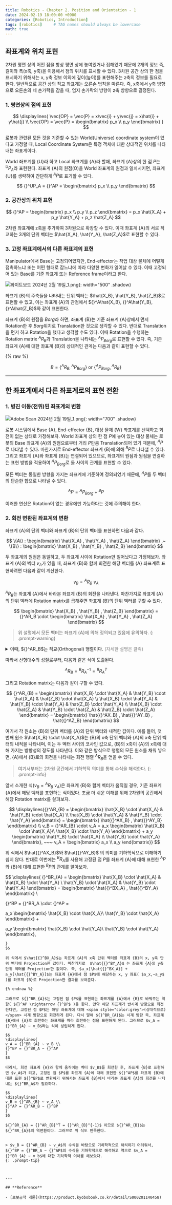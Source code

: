 ```yaml
---
title: Robotics - Chapter 2. Position and Orientation - 1
date: 2024-02-19 18:00:00 +0900
categories: [Robotics, Introduction]
tags: [robotics]     # TAG names should always be lowercase
math: true
---
```


## **좌표계와 위치 표현**

2차원 평면 상의 어떤 점을 항상 평면 상에 놓여있거나 접해있기 때문에 2개의 정보 즉, 길이와 폭(x축, y축)을 이용해서 점의 위치를 표시할 수 있다. 3차원 공간 상의 한 점을 표시하기 위해서는 x, y축 정보 이외에 깊이(높이)를 표현해주는 z축의 정보를 필요로 한다. 일반적으로 공간 상의 직교 좌표계는 오른손 법칙을 따른다. 즉, x축에서 y축 방향으로 오른손의 네 손가락을 감을 때, 엄지 손가락의 방향이 z축 방향으로 결정된다.

### **1. 평면상의 점의 표현**

$$
\displaylines{
\vec{OP} = \vec{P} = x\vec{i} + y\vec{j} = x\hat{i} + y\hat{j} \\
\vec{OP} = \vec{P} = \begin{bmatrix}
   p_x \\
   p_y
\end{bmatrix}
}
$$

로봇과 관련된 모든 것을 기준할 수 있는 World(Universe) coordinate system이 있다고 가정할 때, Local Coordinate System은 특정 객체에 대한 상대적인 위치를 나타내는 좌표계이다.

World 좌표계를 {U}라 하고 Local 좌표계를 {A}라 할때, 좌표계 {A}상의 한 점 $P$는 ${}^UP_A$라 표현한다. 좌표계 {A}의 원점(O)을 World 좌표계의 원점과 일치시키면, 좌표계 {U}를 생략하여 간단하게 ${}^AP$로 표기할 수 있다.

$$
{}^UP_A = {}^AP = \begin{bmatrix}
   p_x \\
   p_y
\end{bmatrix}
$$

### **2. 공간상의 위치 표현**

$$
{}^AP = \begin{bmatrix}
   p_x \\
   p_y \\
   p_z
\end{bmatrix} = 
p_x \hat{X_A} + p_y \hat{Y_A} + p_z \hat{Z_A}
$$

2차원 좌표계에 z축을 추가하여 3차원으로 확장할 수 있다. 이때 좌표계 {A}의 서로 직교하는 3개의 단위 벡터는 $\hat{X_A}, \hat{Y_A}, \hat{Z_A}$로 표현할 수 있다.

### **3. 고정 좌표계에서의 다른 좌표계의 표현**

Manipulator에서 Base는 고정되어있지만, End-effector는 작업 대상 물체에 어떻게 접촉하느냐 또는 어떤 형태로 잡느냐에 따라 다양한 변화가 일어날 수 있다. 이때 고정되어 있는 Base를 기준 좌표계 또는 Reference frame이라고 한다. 

![화이트보드 2024년 2월 19일_1.png](/assets/img/robotics2-0.png){: width="500" .shadow}

좌표계 {B}의 주축들을 나타내는 단위 벡터는 $\hat{X_B}, \hat{Y_B}, \hat{Z_B}$로 표현할 수 있고, 이는 좌표계 {A}의 관점에서 ${}^A\hat{X_B}, {}^A\hat{Y_B}, {}^A\hat{Z_B}$와 같이 표현한다.

좌표계 {B}의 원점을 $Borg$라 하면, 좌표계 {B}는 기준 좌표계 {A}상에서 먼저 Rotation한 후 $Borg$위치로 Translation한 것으로 생각할 수 있다. 반대로 Translation을 먼저 하고 Rotation을 했다고 생각할 수도 있다. 이때 Rotation을 수행하는 Rotation matrix ${}^AR_B$과 Translation을 나타내는 ${}^AP_{Borg}$로 표현할 수 있다. 즉, 기준 좌표계 {A}에 대한 좌표계 {B}의 상대적인 관계는 다음과 같이 표현할 수 있다.

{% raw %}

$$
{B} = \{{}^AR_B, {}^AP_{Borg}\} ~\text{or}~\{{}^AP_{Borg},{}^AR_B\}
$$

---

## **한 좌표계에서 다른 좌표계로의 표현 전환**

### **1. 병진 이동(전위)된 좌표계의 변환**

![Adobe Scan 2024년 2월 19일_1.png](/assets/img/robotics2-1.png){: width="700" .shadow}

로봇 시스템에서 Base {A}, End-effector {B}, 대상 물체 {W} 좌표계를 선택하고 회전이 없는 상태로 가정해보자. World 좌표계 상의 한 점 $P$에 놓여 있는 대상 물체는 로봇의 Base 좌표계 {A}의 원점으로부터 거리 $P$만큼 Translation되어 있기 때문에, ${}^AP$로 나타낼 수 있다. 마찬가지로 End-effector 좌표계 {B}에 의해 ${}^BP$로 나타낼 수 있다. 그리고 좌표계 {A}와 좌표계 {B}는 연결되어 있으므로, 좌표계의 원점과 원점을 연결하는 표현 방법을 적용하여 ${}^AP_{Borg}$로 둘 사이의 관계를 표현할 수 있다.

모든 벡터는 동일한 방향을 가지는 좌표계에 기준하여 정의되었기 때문에, ${}^AP$를 두 벡터의 단순한 합으로 나타낼 수 있다.

$$
{}^AP={}^AP_{Borg} + {}^BP
$$

이러한 연산은 Rotation이 없는 경우에만 가능하다는 것에 주의해야 한다.

### **2. 회전 변환된 좌표계의 변환**

좌표계 {A}의 단위 벡터와 좌표계 {B}의 단위 벡터를 표현하면 다음과 같다.

$$
\{A\} : \begin{bmatrix}
   \hat{X_A} ,
   \hat{Y_A} ,
   \hat{Z_A} 
\end{bmatrix} ,~
\{B\} : \begin{bmatrix}
   \hat{X_B} ,
   \hat{Y_B} ,
   \hat{Z_B} 
\end{bmatrix}
$$

두 좌표계의 원점은 동일하고, 두 좌표계 사이에 Rotation만 일어났다고 가정해보자. 좌표계 {A}의 벡터 $v_A$가 있을 때, 좌표계 {B}와 함께 회전한 해당 벡터를 {A} 좌표계로 표현하려면 다음과 같이 계산한다.

$$
v_B = {}^AR_B~ v_A
$$

${}^AR_B$는 좌표계 {A}에서 바라본 좌표계 {B}의 회전을 나타낸다. 마찬가지로 좌표계 {A}의 단위 벡터에 Rotation matrix를 곱해주면 좌표계 {B}의 단위 벡터를 구할 수 있다.

$$
\begin{bmatrix}
   \hat{X_B} ,
   \hat{Y_B} ,
   \hat{Z_B} 
\end{bmatrix} = {}^AR_B \cdot \begin{bmatrix}
   \hat{X_A} ,
   \hat{Y_A} ,
   \hat{Z_A} 
\end{bmatrix} 
$$

> 위 설명에서 모든 벡터는 좌표계 {A}에 의해 정의되고 있음에 유의하자.
{: .prompt-warning}

<details> 
<summary>이때, ${}^AR_B$는 직교(Orthogonal) 행렬이다. <span style="color:grey">(자세한 설명은 클릭)</span></summary>
<div markdown="1">
>$B = CA$에서 $A$와 $B$가 직교 행렬이면, $C$도 직교 행렬인지 여부를 확인해보자.<br/><br/>
직교 행렬 $Q$는 $Q^TQ = QQ^T = I$를 만족한다. 여기서 $I$는 단위 행렬이다.<br/>
주어진 조건에 따라, $A$와 $B$가 직교 행렬이므로, 다음과 같은 성질을 만족한다:
>
> 1. $A^TA = AA^T = I$<br/>
> 2. $B^TB = BB^T = I$<br/><br/>
> 
>$B = CA$라고 할 때, $C$가 직교 행렬인지 확인하기 위해서는 $C^TC= CC^T = I$를 만족해야 한다.<br/>
$C$를 구하기 위해 주어진 식을 변형해보면, $C = BA^{-1}$이고, $A$가 직교 행렬이므로 $A^{-1} = A^T$이다. 따라서 $C = BA^T$이다.<br/><br/>
$C^TC = (BA^T)^T(BA^T) = A(B^TB)A^T$<br/><br/>
여기서 $B^TB = I$ (왜냐하면 $B$도 직교 행렬이기 때문에)이므로,<br/>
$C^TC = AIA^T = AA^T$<br/><br/>
$A$가 직교 행렬이므로, $AA^T = I$이고, 따라서 $C^TC = I$이 된다. 이는 $C$가 직교 행렬임을 의미한다.<br/><br/>
결론적으로, $B = CA$에서 $A$와 $B$가 직교 행렬이면, $C$도 직교 행렬이다. 이러한 결과는 직교 행렬의 성질과 행렬 곱셈의 성질을 사용하여 도출된다.
</div>
</details>


따라서 선형대수의 성질로부터, 다음과 같은 식이 도출된다.

$$
{}^AR_B = {}^BR_A^{-1} = {}^BR_A^T
$$

그리고 Rotation matrix는 다음과 같이 구할 수 있다.

$$
{}^AR_{B} = \begin{bmatrix} \hat{X_B} \cdot \hat{X_A} & \hat{Y_B} \cdot \hat{X_A} & \hat{Z_B} \cdot \hat{X_A} \\ \hat{X_B} \cdot \hat{Y_A} & \hat{Y_B} \cdot \hat{Y_A} & \hat{Z_B} \cdot \hat{Y_A} \\ \hat{X_B} \cdot \hat{Z_A} & \hat{Y_B} \cdot \hat{Z_A} & \hat{Z_B} \cdot \hat{Z_A} \end{bmatrix} = 
\begin{bmatrix}
   \hat{{}^AX_B} ,
   \hat{{}^AY_B} ,
   \hat{{}^AZ_B} 
\end{bmatrix}
$$

여기서 각 원소는 {B}의 단위 벡터를 {A}의 단위 벡터와 내적한 값이다. 예를 들어, 첫 번째 원소 $\hat{X_B} \cdot \hat{X_A}$는 {B}의 x축 단위 벡터와 {A}의 x축 단위 벡터의 내적을 나타내며, 이는 두 벡터 사이의 코사인 값으로, {B}의 x축이 {A}의 x축에 대해 가지는 방향성의 정도를 나타낸다. 이와 같은 방식으로 행렬의 모든 원소를 채워 넣으면, {A}에서 {B}로의 회전을 나타내는 회전 행렬 ${}^AR_B$을 얻을 수 있다.

> 여기서부터는 2차원 공간에서 기하학적 의미를 통해 수식을 해석한다.
{: .prompt-info}

앞서 소개한 식($v_B = {}^AR_B ~ v_A$)은 좌표계 {B}와 함께 벡터가 움직일 경우, 기준 좌표계 {A}에서 해당 벡터를 표현하는 식이었다. 조금 더 쉬운 이해를 위해 2차원의 공간에서 해당 Rotation matrix를 살펴보자.

$$
\displaylines{{}^AR_{B} = \begin{bmatrix} \hat{X_B} \cdot \hat{X_A} & \hat{Y_B} \cdot \hat{X_A} \\ \hat{X_B} \cdot \hat{Y_A} & \hat{Y_B} \cdot \hat{Y_A} \end{bmatrix} = 
\begin{bmatrix}
   \hat{{}^AX_B} ,
   \hat{{}^AY_B} 
\end{bmatrix} \\
v_B = {}^AR_{B} \cdot v_A = a_x \begin{bmatrix} \hat{X_B} \cdot \hat{X_A}\\ \hat{X_B} \cdot \hat{Y_A} \end{bmatrix} +
a_y 
\begin{bmatrix} \hat{Y_B} \cdot \hat{X_A} \\ \hat{Y_B} \cdot \hat{Y_A} \end{bmatrix}, ~~~ v_A = \begin{bmatrix} a_x \\ a_y \end{bmatrix}}
$$

위 식에서 $\hat{{}^AX_B}$와  $\hat{{}^AY_B}$ 의 의미를 기하학적으로 이해하기 쉽지 않다. 반대로 이번에는 ${}^BR_A$를 사용해 고정된 점 $P$를 좌표계 {A}에 대해 표현한 ${}^AP$와 {B}에 대해 표현한 ${}^BP$의 관계를 알아보자.

$$
\displaylines{
{}^BR_{A} = \begin{bmatrix} \hat{X_B} \cdot \hat{X_A} & \hat{X_B} \cdot \hat{Y_A} \\ \hat{Y_B} \cdot \hat{X_A} & \hat{Y_B} \cdot \hat{Y_A} \end{bmatrix} = 
\begin{bmatrix}
   \hat{{}^BX_A} ,
   \hat{{}^BY_A} 
\end{bmatrix} \\

{}^BP = {}^BR_A \cdot {}^AP = 

a_x \begin{bmatrix} \hat{X_B} \cdot \hat{X_A}\\ \hat{Y_B} \cdot \hat{X_A} 
 \end{bmatrix} +

a_y \begin{bmatrix} \hat{X_B} \cdot \hat{Y_A}\\
\hat{Y_B} \cdot \hat{Y_A} \end{bmatrix}, 

~~~ {}^AP = \begin{bmatrix} a_x \\ a_y \end{bmatrix}
}
$$

위 식에서 $\hat{{}^BX_A}$는 좌표계 {A}의 x축 단위 벡터를 좌표계 {B}의 x, y축 단위 벡터에 Projection한 값이다. 마찬가지로  $\hat{{}^BY_A}$ 는 좌표계 {A}의 y축 단위 벡터를 Projection한 값이다. 즉, $a_x[\hat{{}^BX_A}] +
a_y[\hat{{}^BY_A}]$는 좌표계 {A}에서 점 $P$에 해당하는 x, y 좌표( $a_x,~a_y$ )를 좌표계 {B}로 Projection한 결과를 보여준다.

{% endraw %}

그러므로 ${}^BR_{A}$는 고정된 점 $P$를 표현하는 좌표계를 {A}에서 {B}로 바꿔주는 역할( ${}^AP \rightarrow {}^BP$ )을 한다. 만약 해당 좌표계가 반시계 방향으로 회전한다면, 고정된 점 $P$는 해당 좌표계에 대해 <span style="color:grey">(상대적으로)</span> 시계 방향으로 회전하게 된다. 다시 말해 ${}^BR_{A}$는 시계 방향 즉, 좌표계 {B}에서 {A}로 회전하는 좌표계를 따라 회전하는 점을 표현하게 된다. 그러므로 $v_A = {}^BR_{A} ~ v_B$라는 식이 성립하게 된다.

$$
\displaylines{
v_A = {}^BR_{A} ~ v_B \\
{}^BP = {}^BR_A ~ {}^AP
}
$$

따라서, 회전 좌표계 {A}와 함께 움직이는 벡터 $v_B$를 회전한 후, 좌표계 {B}로 표현하면 $v_A$가 되고, 고정된 점 $P$를 좌표계 {A}에 대해 표현한 ${}^AP$를 좌표계 {B}에 대한 표현 ${}^BP$로 변환하기 위해서는 좌표계 {B}에서 바라본 좌표계 {A}의 회전을 나타내는 ${}^BR_A$가 필요하다.

$$
\displaylines{
v_B = {}^AR_{B} ~ v_A \\
{}^AP = {}^AR_B ~ {}^BP
}
$$

${}^BR_{A} = {}^AR_{B}^T = {}^AR_{B}^{-1}$ 이므로 ${}^AR_{B}$는 ${}^BR_{A}$의 역변환이다. 그러므로 위 식도 만족한다.


> $v_B = {}^AR_{B} ~ v_A$의 수식을 바탕으로 기하학적으로 해석하기 어려워서, ${}^BP = {}^BR_A ~ {}^AP$의 수식을 기하학적으로 해석하고 역으로 $v_A = {}^BR_{A} ~ v_b$에 대한 기하학적 이해를 해보았다.
{: .prompt-tip}



---

## **Reference**

- [로봇공학 개론](https://product.kyobobook.co.kr/detail/S000201140458)